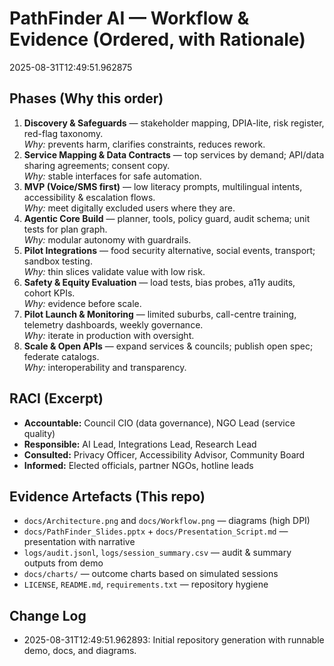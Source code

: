 
# PathFinder AI — Workflow & Evidence (Ordered, with Rationale)

 2025-08-31T12:49:51.962875

## Phases (Why this order)
1. **Discovery & Safeguards** — stakeholder mapping, DPIA-lite, risk register, red-flag taxonomy.  
   *Why:* prevents harm, clarifies constraints, reduces rework.
2. **Service Mapping & Data Contracts** — top services by demand; API/data sharing agreements; consent copy.  
   *Why:* stable interfaces for safe automation.
3. **MVP (Voice/SMS first)** — low literacy prompts, multilingual intents, accessibility & escalation flows.  
   *Why:* meet digitally excluded users where they are.
4. **Agentic Core Build** — planner, tools, policy guard, audit schema; unit tests for plan graph.  
   *Why:* modular autonomy with guardrails.
5. **Pilot Integrations** — food security alternative, social events, transport; sandbox testing.  
   *Why:* thin slices validate value with low risk.
6. **Safety & Equity Evaluation** — load tests, bias probes, a11y audits, cohort KPIs.  
   *Why:* evidence before scale.
7. **Pilot Launch & Monitoring** — limited suburbs, call-centre training, telemetry dashboards, weekly governance.  
   *Why:* iterate in production with oversight.
8. **Scale & Open APIs** — expand services & councils; publish open spec; federate catalogs.  
   *Why:* interoperability and transparency.

## RACI (Excerpt)
- **Accountable:** Council CIO (data governance), NGO Lead (service quality)  
- **Responsible:** AI Lead, Integrations Lead, Research Lead  
- **Consulted:** Privacy Officer, Accessibility Advisor, Community Board  
- **Informed:** Elected officials, partner NGOs, hotline leads

## Evidence Artefacts (This repo)
- `docs/Architecture.png` and `docs/Workflow.png` — diagrams (high DPI)  
- `docs/PathFinder_Slides.pptx` + `docs/Presentation_Script.md` — presentation with narrative  
- `logs/audit.jsonl`, `logs/session_summary.csv` — audit & summary outputs from demo  
- `docs/charts/` — outcome charts based on simulated sessions  
- `LICENSE`, `README.md`, `requirements.txt` — repository hygiene

## Change Log
- 2025-08-31T12:49:51.962893: Initial repository generation with runnable demo, docs, and diagrams.
